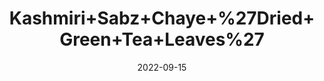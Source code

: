---
title: 'Kashmiri+Sabz+Chaye+%27Dried+Green+Tea+Leaves%27'
date: '2022-09-15' 
metatag: '' 
inventory: '0' 
draft: false 
# meta description 
shortDescripton: ''
description: 'Herb'
longdescription: ''
featured: True
# product Price
price: '80.0'
# Product Short Description
shortDescription: ''
productID: '7BCEBA2E-9A2A-ED11-9968-005056B3A416'
type: 'products'
category: 'Herb' 
thumnailproduct: 'https://aminsaddiquidawakhana.eralive.net/images/products/7BCEBA2E-9A2A-ED11-9968-005056B3A4161.png' 
images:
  - image: 'images/products/7BCEBA2E-9A2A-ED11-9968-005056B3A4161.png'  
Variants:
---